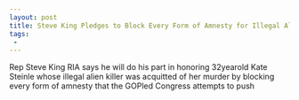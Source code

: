 ```yaml
---
layout: post
title: Steve King Pledges to Block Every Form of Amnesty for Illegal Aliens in Kate Steinles Honor
tags:
 -
---
```

Rep Steve King RIA says he will do his part in honoring 32yearold Kate Steinle  whose illegal alien killer was acquitted of her murder  by blocking every form of amnesty that the GOPled Congress attempts to push
